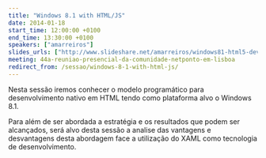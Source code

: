 ```yaml
---
title: "Windows 8.1 with HTML/JS"
date: 2014-01-18
start_time: 12:00:00 +0100
end_time: 13:30:00 +0100
speakers: ["amarreiros"]
slides_urls: ["http://www.slideshare.net/amarreiros/windows81-html5-dev-paradigm-discussion-netponto"]
meeting: 44a-reuniao-presencial-da-comunidade-netponto-em-lisboa
redirect_from: /sessao/windows-8-1-with-html-js/
---
```

Nesta sessão iremos conhecer o modelo programático para desenvolvimento nativo em HTML tendo como plataforma alvo o Windows 8.1.

Para além de ser abordada a estratégia e os resultados que podem ser alcançados, será alvo desta sessão a analise das vantagens e desvantagens desta abordagem face a utilização do XAML como tecnologia de desenvolvimento.


